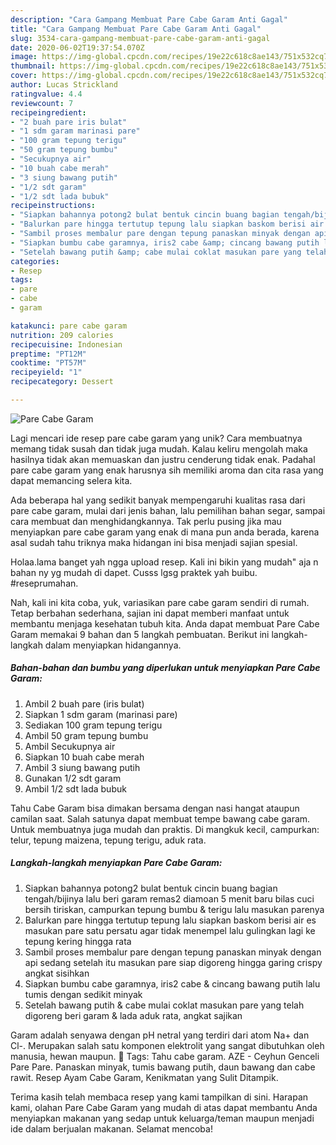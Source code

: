 ```yaml
---
description: "Cara Gampang Membuat Pare Cabe Garam Anti Gagal"
title: "Cara Gampang Membuat Pare Cabe Garam Anti Gagal"
slug: 3534-cara-gampang-membuat-pare-cabe-garam-anti-gagal
date: 2020-06-02T19:37:54.070Z
image: https://img-global.cpcdn.com/recipes/19e22c618c8ae143/751x532cq70/pare-cabe-garam-foto-resep-utama.jpg
thumbnail: https://img-global.cpcdn.com/recipes/19e22c618c8ae143/751x532cq70/pare-cabe-garam-foto-resep-utama.jpg
cover: https://img-global.cpcdn.com/recipes/19e22c618c8ae143/751x532cq70/pare-cabe-garam-foto-resep-utama.jpg
author: Lucas Strickland
ratingvalue: 4.4
reviewcount: 7
recipeingredient:
- "2 buah pare iris bulat"
- "1 sdm garam marinasi pare"
- "100 gram tepung terigu"
- "50 gram tepung bumbu"
- "Secukupnya air"
- "10 buah cabe merah"
- "3 siung bawang putih"
- "1/2 sdt garam"
- "1/2 sdt lada bubuk"
recipeinstructions:
- "Siapkan bahannya potong2 bulat bentuk cincin buang bagian tengah/bijinya lalu beri garam remas2 diamoan 5 menit baru bilas cuci bersih tiriskan, campurkan tepung bumbu &amp; terigu lalu masukan parenya"
- "Balurkan pare hingga tertutup tepung lalu siapkan baskom berisi air es masukan pare satu persatu agar tidak menempel lalu gulingkan lagi ke tepung kering hingga rata"
- "Sambil proses membalur pare dengan tepung panaskan minyak dengan api sedang setelah itu masukan pare siap digoreng hingga garing crispy angkat sisihkan"
- "Siapkan bumbu cabe garamnya, iris2 cabe &amp; cincang bawang putih lalu tumis dengan sedikit minyak"
- "Setelah bawang putih &amp; cabe mulai coklat masukan pare yang telah digoreng beri garam &amp; lada aduk rata, angkat sajikan"
categories:
- Resep
tags:
- pare
- cabe
- garam

katakunci: pare cabe garam 
nutrition: 209 calories
recipecuisine: Indonesian
preptime: "PT12M"
cooktime: "PT57M"
recipeyield: "1"
recipecategory: Dessert

---
```



![Pare Cabe Garam](https://img-global.cpcdn.com/recipes/19e22c618c8ae143/751x532cq70/pare-cabe-garam-foto-resep-utama.jpg)

Lagi mencari ide resep pare cabe garam yang unik? Cara membuatnya memang tidak susah dan tidak juga mudah. Kalau keliru mengolah maka hasilnya tidak akan memuaskan dan justru cenderung tidak enak. Padahal pare cabe garam yang enak harusnya sih memiliki aroma dan cita rasa yang dapat memancing selera kita.

Ada beberapa hal yang sedikit banyak mempengaruhi kualitas rasa dari pare cabe garam, mulai dari jenis bahan, lalu pemilihan bahan segar, sampai cara membuat dan menghidangkannya. Tak perlu pusing jika mau menyiapkan pare cabe garam yang enak di mana pun anda berada, karena asal sudah tahu triknya maka hidangan ini bisa menjadi sajian spesial.

Holaa.lama banget yah ngga upload resep. Kali ini bikin yang mudah&#34; aja n bahan ny yg mudah di dapet. Cusss lgsg praktek yah buibu. #reseprumahan.


Nah, kali ini kita coba, yuk, variasikan pare cabe garam sendiri di rumah. Tetap berbahan sederhana, sajian ini dapat memberi manfaat untuk membantu menjaga kesehatan tubuh kita. Anda dapat membuat Pare Cabe Garam memakai 9 bahan dan 5 langkah pembuatan. Berikut ini langkah-langkah dalam menyiapkan hidangannya.

<!--inarticleads1-->

##### Bahan-bahan dan bumbu yang diperlukan untuk menyiapkan Pare Cabe Garam:

1. Ambil 2 buah pare (iris bulat)
1. Siapkan 1 sdm garam (marinasi pare)
1. Sediakan 100 gram tepung terigu
1. Ambil 50 gram tepung bumbu
1. Ambil Secukupnya air
1. Siapkan 10 buah cabe merah
1. Ambil 3 siung bawang putih
1. Gunakan 1/2 sdt garam
1. Ambil 1/2 sdt lada bubuk


Tahu Cabe Garam bisa dimakan bersama dengan nasi hangat ataupun camilan saat. Salah satunya dapat membuat tempe bawang cabe garam. Untuk membuatnya juga mudah dan praktis. Di mangkuk kecil, campurkan: telur, tepung maizena, tepung terigu, aduk rata. 

<!--inarticleads2-->

##### Langkah-langkah menyiapkan Pare Cabe Garam:

1. Siapkan bahannya potong2 bulat bentuk cincin buang bagian tengah/bijinya lalu beri garam remas2 diamoan 5 menit baru bilas cuci bersih tiriskan, campurkan tepung bumbu &amp; terigu lalu masukan parenya
1. Balurkan pare hingga tertutup tepung lalu siapkan baskom berisi air es masukan pare satu persatu agar tidak menempel lalu gulingkan lagi ke tepung kering hingga rata
1. Sambil proses membalur pare dengan tepung panaskan minyak dengan api sedang setelah itu masukan pare siap digoreng hingga garing crispy angkat sisihkan
1. Siapkan bumbu cabe garamnya, iris2 cabe &amp; cincang bawang putih lalu tumis dengan sedikit minyak
1. Setelah bawang putih &amp; cabe mulai coklat masukan pare yang telah digoreng beri garam &amp; lada aduk rata, angkat sajikan


Garam adalah senyawa dengan pH netral yang terdiri dari atom Na+ dan Cl-. Merupakan salah satu komponen elektrolit yang sangat dibutuhkan oleh manusia, hewan maupun.  Tags: Tahu cabe garam. AZE - Ceyhun Genceli Pare Pare. Panaskan minyak, tumis bawang putih, daun bawang dan cabe rawit. Resep Ayam Cabe Garam, Kenikmatan yang Sulit Ditampik. 

Terima kasih telah membaca resep yang kami tampilkan di sini. Harapan kami, olahan Pare Cabe Garam yang mudah di atas dapat membantu Anda menyiapkan makanan yang sedap untuk keluarga/teman maupun menjadi ide dalam berjualan makanan. Selamat mencoba!
